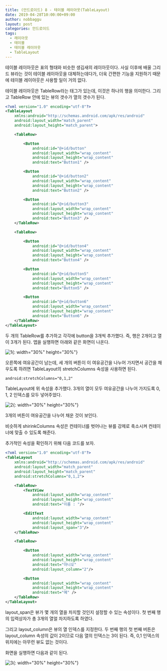 ```yaml
---
title: (안드로이드) 8 - 테이블 레이아웃(TableLayout)
date: 2019-04-28T10:00:00+09:00
author: nobbaggu
layout: post
categories: 안드로이드
tags:
  - 레이아웃
  - 테이블
  - 테이블 레이아웃
  - TableLayout
---
```


테이블 레이아웃은 표의 형태와 비슷한 생김새의 레이아웃이다. 사실 이후에 배울 그리드 뷰라는 것이 테이블 레이아웃을 대체하는데다가, 더욱 간편한 기능을 지원하기 때문에 테이블 레이아웃은 사용할 일이 거의 없다.

테이블 레이아웃은 TableRow라는 태그가 있는데, 이것은 하나의 행을 의미한다. 그리고 TableRow 안에 있는 뷰의 갯수가 열의 갯수가 된다.

~~~ xml
<?xml version="1.0" encoding="utf-8"?>
<TableLayout
    xmlns:android="http://schemas.android.com/apk/res/android"
    android:layout_width="match_parent"
    android:layout_height="match_parent">

    <TableRow>

        <Button
            android:id="@+id/button"
            android:layout_width="wrap_content"
            android:layout_height="wrap_content"
            android:text="Button1" />

        <Button
            android:id="@+id/button2"
            android:layout_width="wrap_content"
            android:layout_height="wrap_content"
            android:text="Button2" />

        <Button
            android:id="@+id/button3"
            android:layout_width="wrap_content"
            android:layout_height="wrap_content"
            android:text="Button3" />
    </TableRow>

    <TableRow>

        <Button
            android:id="@+id/button4"
            android:layout_width="wrap_content"
            android:layout_height="wrap_content"
            android:text="Button4" />

        <Button
            android:id="@+id/button5"
            android:layout_width="wrap_content"
            android:layout_height="wrap_content"
            android:text="Button5" />

        <Button
            android:id="@+id/button6"
            android:layout_width="wrap_content"
            android:layout_height="wrap_content"
            android:text="Button6" />
    </TableRow>
</TableLayout>
~~~

두 개의 TableRow를 추가하고 각각에 button을 3개씩 추가했다. 즉, 행은 2개이고 열이 3개가 된다. 앱을 실행하면 아래와 같은 화면이 나온다.

![1](https://nobbaggu.github.io/images/android/8/1.jpg){: width="30%" height="30%"}

오른쪽에 여유공간이 남는데, 세 개의 버튼이 이 여유공간을 나누어 가지면서 공간을 채우도록 하려면 TableLayout의 stretchColumns 속성을 사용하면 된다.

~~~ xml
android:stretchColumns="0,1,2"
~~~

TableLayout에 위 속성을 추가했다. 3개의 열이 모두 여유공간을 나누어 가지도록 0, 1, 2 인덱스를 모두 넣어주었다.

![2](https://nobbaggu.github.io/images/android/8/2.jpg){: width="30%" height="30%"}

3개의 버튼이 여유공간을 나누어 채운 것이 보인다.

비슷하게 shirinkColumns 속성은 컨테이너를 벗어나는 뷰를 강제로 축소시켜 컨테이너에 맞출 수 있도록 해준다.

추가적인 속성을 확인하기 위해 다음 코드를 보자.

~~~xml
<?xml version="1.0" encoding="utf-8"?>
<TableLayout
    xmlns:android="http://schemas.android.com/apk/res/android"
    android:layout_width="match_parent"
    android:layout_height="match_parent"
    android:stretchColumns="0,1,2">

    <TableRow>
        <TextView
            android:layout_width="wrap_content"
            android:layout_height="wrap_content"
            android:text="이름 : "/>

        <EditText
            android:layout_width="wrap_content"
            android:layout_height="wrap_content"
            android:layout_span="3"/>
    </TableRow>

    <TableRow>

        <Button
            android:layout_width="wrap_content"
            android:layout_height="wrap_content"
            android:text="아니오"
            android:layout_column="2"/>

        <Button
            android:layout_width="wrap_content"
            android:layout_height="wrap_content"
            android:text="예" />
    </TableRow>
</TableLayout>
~~~

layout_span은 뷰가 몇 개의 열을 차지할 것인지 설정할 수 있는 속성이다. 첫 번째 행의 입력상자가 총 3개의 열얼 차지하도록 하였다.

그리고 layout_column은 뷰의 열 인덱스를 지정한다. 두 번째 행의 첫 번째 버튼은 layout_column 속성의 값이 2이므로 다음 열의 인덱스는 3이 된다. 즉, 0,1 인덱스의 위치에는 아무런 뷰도 없는 것이다.

화면을 실행하면 다음과 같이 된다.

![3](https://nobbaggu.github.io/images/android/8/3.jpg){: width="30%" height="30%"}